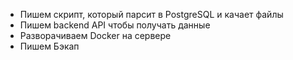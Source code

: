 - Пишем скрипт, который парсит в PostgreSQL и качает файлы
- Пишем backend API чтобы получать данные
- Разворачиваем Docker на сервере
- Пишем Бэкап
